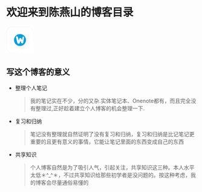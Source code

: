 # 欢迎来到陈燕山的博客目录
![alt blog](https://github.com/chenyanshan/images/blob/master/git/blog.png?raw=true"xn--rhtr11c1t0a.top")

## 写这个博客的意义

- 整理个人笔记
	> 我的笔记实在不少，分的又杂.实体笔记本、Onenote都有，而且完全没有整理过,正好趁着建立个人博客的机会整理一下.
	
- 复习和归纳
	> 笔记没有整理就自然证明了没有复习和归纳，复习和归纳是比记笔记更重要的且更有意义的事情，它能让笔记里面的东西变成自己的东西
		
- 共享知识
	> 个人博客自然是为了吸引人气，引起关注，共享知识这三种。本人水平太低＊^_^＊，不过共享知识给那些初学者是没问题的。按这种考虑，我的博客会尽量通俗易懂的

